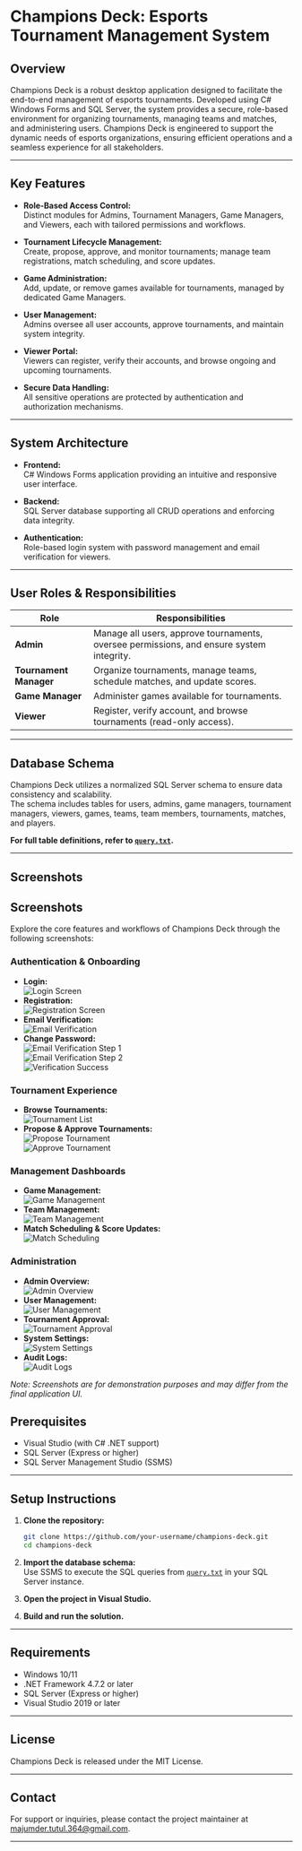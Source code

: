 # Champions Deck: Esports Tournament Management System


## Overview

Champions Deck is a robust desktop application designed to facilitate the end-to-end management of esports tournaments. Developed using C# Windows Forms and SQL Server, the system provides a secure, role-based environment for organizing tournaments, managing teams and matches, and administering users. Champions Deck is engineered to support the dynamic needs of esports organizations, ensuring efficient operations and a seamless experience for all stakeholders.

---


## Key Features

- **Role-Based Access Control:**  
  Distinct modules for Admins, Tournament Managers, Game Managers, and Viewers, each with tailored permissions and workflows.

- **Tournament Lifecycle Management:**  
  Create, propose, approve, and monitor tournaments; manage team registrations, match scheduling, and score updates.

- **Game Administration:**  
  Add, update, or remove games available for tournaments, managed by dedicated Game Managers.

- **User Management:**  
  Admins oversee all user accounts, approve tournaments, and maintain system integrity.

- **Viewer Portal:**  
  Viewers can register, verify their accounts, and browse ongoing and upcoming tournaments.

- **Secure Data Handling:**  
  All sensitive operations are protected by authentication and authorization mechanisms.

---

## System Architecture

- **Frontend:**  
  C# Windows Forms application providing an intuitive and responsive user interface.

- **Backend:**  
  SQL Server database supporting all CRUD operations and enforcing data integrity.

- **Authentication:**  
  Role-based login system with password management and email verification for viewers.

---

## User Roles & Responsibilities

| Role                | Responsibilities                                                                                 |
|---------------------|--------------------------------------------------------------------------------------------------|
| **Admin**           | Manage all users, approve tournaments, oversee permissions, and ensure system integrity.          |
| **Tournament Manager** | Organize tournaments, manage teams, schedule matches, and update scores.                       |
| **Game Manager**    | Administer games available for tournaments.                                                      |
| **Viewer**          | Register, verify account, and browse tournaments (read-only access).                             |

---

## Database Schema

Champions Deck utilizes a normalized SQL Server schema to ensure data consistency and scalability.  
The schema includes tables for users, admins, game managers, tournament managers, viewers, games, teams, team members, tournaments, matches, and players.

**For full table definitions, refer to [`query.txt`](query.txt).**

---

## Screenshots

## Screenshots

Explore the core features and workflows of Champions Deck through the following screenshots:

### Authentication & Onboarding
- **Login:**  
    ![Login Screen](image.png)
- **Registration:**  
    ![Registration Screen](image-1.png)
- **Email Verification:**  
    ![Email Verification](image-4.png)
- **Change Password:**  
    ![Email Verification Step 1](image-3.png)  
    ![Email Verification Step 2](image-2.png)  
    ![Verification Success](image-5.png)

### Tournament Experience
- **Browse Tournaments:**  
    ![Tournament List](image-6.png)
- **Propose & Approve Tournaments:**  
    ![Propose Tournament](image-8.png)  
    ![Approve Tournament](image-9.png)

### Management Dashboards
- **Game Management:**  
    ![Game Management](image-7.png)
- **Team Management:**  
    ![Team Management](image-10.png)
- **Match Scheduling & Score Updates:**  
    ![Match Scheduling](image-11.png)

### Administration
- **Admin Overview:**  
    ![Admin Overview](image-12.png)
- **User Management:**  
    ![User Management](image-13.png)
- **Tournament Approval:**  
    ![Tournament Approval](image-14.png)
- **System Settings:**  
    ![System Settings](image-15.png)
- **Audit Logs:**  
    ![Audit Logs](image-16.png)

*Note: Screenshots are for demonstration purposes and may differ from the final application UI.*

## Prerequisites

- Visual Studio (with C# .NET support)
- SQL Server (Express or higher)
- SQL Server Management Studio (SSMS)

---

## Setup Instructions

1. **Clone the repository:**
   ```sh
   git clone https://github.com/your-username/champions-deck.git
   cd champions-deck
   ```

2. **Import the database schema:**  
   Use SSMS to execute the SQL queries from [`query.txt`](query.txt) in your SQL Server instance.

3. **Open the project in Visual Studio.**

4. **Build and run the solution.**

---

## Requirements

- Windows 10/11
- .NET Framework 4.7.2 or later
- SQL Server (Express or higher)
- Visual Studio 2019 or later

---

## License

Champions Deck is released under the MIT License.

---

## Contact

For support or inquiries, please contact the project maintainer at [majumder.tutul.364@gmail.com](mailto:majumder.tutul.364@example.com).

---
